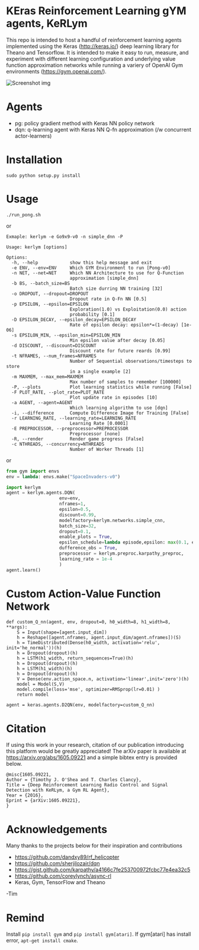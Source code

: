 # KEras Reinforcement Learning gYM agents, KeRLym

This repo is intended to host a handful of reinforcement learning agents implemented using the Keras (http://keras.io/) deep learning library for Theano and Tensorflow.
It is intended to make it easy to run, measure, and experiment with different learning configuration and underlying value function approximation networks while running a variery of OpenAI Gym environments (https://gym.openai.com/).

![Screenshot img](/examples/example.png?raw=true "KeRLym Screenshot")

# Agents

 - pg: policy gradient method with Keras NN policy network
 - dqn: q-learning agent with Keras NN Q-fn approximation (/w concurrent actor-learners)

# Installation

```
sudo python setup.py install
```

# Usage

```
./run_pong.sh
```

or

```
Exmaple: kerlym -e Go9x9-v0 -n simple_dnn -P

Usage: kerlym [options]

Options:
  -h, --help            show this help message and exit
  -e ENV, --env=ENV     Which GYM Environment to run [Pong-v0]
  -n NET, --net=NET     Which NN Architecture to use for Q-Function
                        approximation [simple_dnn]
  -b BS, --batch_size=BS
                        Batch size durring NN training [32]
  -o DROPOUT, --dropout=DROPOUT
                        Dropout rate in Q-Fn NN [0.5]
  -p EPSILON, --epsilon=EPSILON
                        Exploration(1.0) vs Exploitation(0.0) action
                        probability [0.1]
  -D EPSILON_DECAY, --epsilon_decay=EPSILON_DECAY
                        Rate of epsilon decay: epsilon*=(1-decay) [1e-06]
  -s EPSILON_MIN, --epsilon_min=EPSILON_MIN
                        Min epsilon value after decay [0.05]
  -d DISCOUNT, --discount=DISCOUNT
                        Discount rate for future reards [0.99]
  -t NFRAMES, --num_frames=NFRAMES
                        Number of Sequential observations/timesteps to store
                        in a single example [2]
  -m MAXMEM, --max_mem=MAXMEM
                        Max number of samples to remember [100000]
  -P, --plots           Plot learning statistics while running [False]
  -F PLOT_RATE, --plot_rate=PLOT_RATE
                        Plot update rate in episodes [10]
  -a AGENT, --agent=AGENT
                        Which learning algorithm to use [dqn]
  -i, --difference      Compute Difference Image for Training [False]
  -r LEARNING_RATE, --learning_rate=LEARNING_RATE
                        Learning Rate [0.0001]
  -E PREPROCESSOR, --preprocessor=PREPROCESSOR
                        Preprocessor [none]
  -R, --render          Render game progress [False]
  -c NTHREADS, --concurrency=NTHREADS
                        Number of Worker Threads [1]
```

or

```python
from gym import envs
env = lambda: envs.make("SpaceInvaders-v0")

import kerlym
agent = kerlym.agents.DQN(
                    env=env, 
                    nframes=1, 
                    epsilon=0.5, 
                    discount=0.99, 
                    modelfactory=kerlym.networks.simple_cnn,
                    batch_size=32, 
                    dropout=0.1, 
                    enable_plots = True, 
                    epsilon_schedule=lambda episode,epsilon: max(0.1, epsilon*(1-1e-4)),                
                    dufference_obs = True,
                    preprocessor = kerlym.preproc.karpathy_preproc,
                    learning_rate = 1e-4
                    )
agent.learn()
```

# Custom Action-Value Function Network

```
def custom_Q_nn(agent, env, dropout=0, h0_width=8, h1_width=8, **args):
    S = Input(shape=[agent.input_dim])
    h = Reshape([agent.nframes, agent.input_dim/agent.nframes])(S)
    h = TimeDistributed(Dense(h0_width, activation='relu', init='he_normal'))(h)
    h = Dropout(dropout)(h)
    h = LSTM(h1_width, return_sequences=True)(h)
    h = Dropout(dropout)(h)
    h = LSTM(h1_width)(h)
    h = Dropout(dropout)(h)
    V = Dense(env.action_space.n, activation='linear',init='zero')(h)
    model = Model(S,V)
    model.compile(loss='mse', optimizer=RMSprop(lr=0.01) )
    return model

agent = keras.agents.D2QN(env, modelfactory=custom_Q_nn)

```

# Citation

If using this work in your research, citation of our publication introducing this platform would be greatly appreciated!
The arXiv paper is available at https://arxiv.org/abs/1605.09221 and a simple bibtex entry is provided below.

```
@misc{1605.09221,
Author = {Timothy J. O'Shea and T. Charles Clancy},
Title = {Deep Reinforcement Learning Radio Control and Signal Detection with KeRLym, a Gym RL Agent},
Year = {2016},
Eprint = {arXiv:1605.09221},
}
```

# Acknowledgements

Many thanks to the projects below for their inspiration and contributions
 - https://github.com/dandxy89/rf_helicopter
 - https://github.com/sherjilozair/dqn
 - https://gist.github.com/karpathy/a4166c7fe253700972fcbc77e4ea32c5
 - https://github.com/coreylynch/async-rl
 - Keras, Gym, TensorFlow and Theano

-Tim

# Remind
Install `pip install gym` and `pip install gym[atari]`. If gym[atari] has install error, `apt-get install cmake`.
